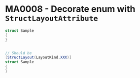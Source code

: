 # MA0008 - Decorate enum with `StructLayoutAttribute`

````csharp
struct Sample
{
}


// Should be
[StructLayout(LayoutKind.XXX)]
struct Sample
{
}
````
